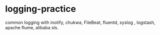 # logging-practice
common logging with inotify, chukwa, FileBeat, fluentd, syslog , logstash, apache flume, alibaba sls.
